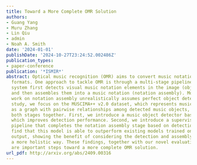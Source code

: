 ```yaml
---
title: Toward a More Complete OMR Solution
authors:
- Guang Yang
- Muru Zhang
- Lin Qiu
- admin
- Noah A. Smith
date: '2024-01-01'
publishDate: '2024-10-27T23:24:52.002486Z'
publication_types:
- paper-conference
publication: '*ISMIR*'
abstract: Optical music recognition (OMR) aims to convert music notation into digital
  formats. One approach to tackle OMR is through a multi-stage pipeline, where the
  system first detects visual music notation elements in the image (object detection)
  and then assembles them into a music notation (notation assembly). Most previous
  work on notation assembly unrealistically assumes perfect object detection. In this
  study, we focus on the MUSCIMA++ v2.0 dataset, which represents musical notation
  as a graph with pairwise relationships among detected music objects, and we consider
  both stages together. First, we introduce a music object detector based on YOLOv8,
  which improves detection performance. Second, we introduce a supervised training
  pipeline that completes the notation assembly stage based on detection output. We
  find that this model is able to outperform existing models trained on perfect detection
  output, showing the benefit of considering the detection and assembly stages in
  a more holistic way. These findings, together with our novel evaluation metric,
  are important steps toward a more complete OMR solution.
url_pdf: http://arxiv.org/abs/2409.00316
---
```

